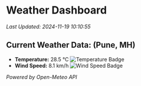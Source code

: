 
# Weather Dashboard

_Last Updated: 2024-11-19 10:10:55_

## Current Weather Data: (Pune, MH)
- **Temperature:** 28.5 °C ![Temperature Badge](https://img.shields.io/badge/Temperature-Medium%20Temp-green)
- **Wind Speed:** 8.1 km/h ![Wind Speed Badge](https://img.shields.io/badge/Wind%20Speed-Low%20Wind-blue)

*Powered by Open-Meteo API*
